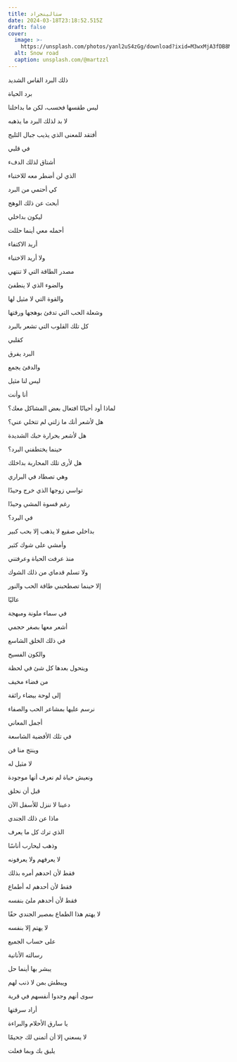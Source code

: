 ```yaml
---
title: ستالينجراد
date: 2024-03-18T23:18:52.515Z
draft: false
cover:
  image: >-
    https://unsplash.com/photos/yanl2uS4zGg/download?ixid=M3wxMjA3fDB8MXxzZWFyY2h8NDB8fGNvbGR8ZW58MHx8fHwxNzExMjI0Njk2fDA&force=true&w=640
  alt: Snow road
  caption: unsplash.com/@martzzl
---
```


ذلك البرد القاس الشديد

برد الحياة

ليس طقسها فحسب، لكن ما بداخلنا

لا بد لذلك البرد ما يذهبه

أفتقد للمعنى الذي يذيب جبال الثليج

في قلبي

أشتاق لذلك الدفء

الذي لن أضطر معه للاختباء

كي أحتمي من البرد

أبحث عن ذلك الوهج

ليكون بداخلي

أحمله معي أينما حللت

أريد الاكتفاء

ولا أريد الاختباء

مصدر الطاقة التي لا تنتهي

والضوء الذي لا ينطفئ

والقوة التي لا  مثيل لها

وشعلة الحب التي تدفئ بوهجها ورقتها

كل تلك القلوب التي تشعر بالبرد

كقلبي

البرد يفرق

والدفئ يجمع

ليس لنا مثيل

أنا وأنت

لماذا أود أحيانًا افتعال بعض المشاكل معك؟

هل لأشعر أنك ما زلتي لم تتخلي عني؟

هل لأشعر بحرارة حبك الشديدة

حينما يختطفني البرد؟

هل لأرى تلك المحاربة بداخلك

وهي تصطاد في البراري

تواسي زوجها الذي خرج وحيدًا

رغم قسوة المشي وحيدًا

في البرد؟

بداخلي صقيع لا يذهب إلا بحب كبير

وأمشي على شوك كثير

منذ عرفت الحياة وعرفتني

ولا تسلم قدماي من ذلك الشوك

إلا حينما تصطحبني طاقة الحب والنور

عاليًا

في سماء ملونة ومبهجة

أشعر معها بصغر حجمي

في ذلك الخلق الشاسع

والكون الفسيح

ويتحول بعدها كل شئ في لحظة

من فضاء مخيف

إلى لوحة بيضاء رائقة

نرسم عليها بمشاعر الحب والصفاء

أجمل المعاني

في تلك الأفضية الشاسعة

وينتج منا فن

لا مثيل له

ونعيش حياة لم نعرف أنها موجودة

قبل أن نحلق

دعينا لا ننزل للأسفل الآن

ماذا عن ذلك الجندي

الذي ترك كل ما يعرف

وذهب ليحارب أناسًا

لا يعرفهم ولا يعرفونه

فقط لأن احدهم أمره بذلك

فقط لأن أحدهم له أطماع

فقط لأن أحدهم ملئ بنفسه

لا يهتم هذا الطماع بمصير الجندي حقًا

لا يهتم إلا بنفسه

على حساب الجميع

رسالته الأنانية

يبشر بها أينما حل

ويبطش بمن لا ذنب لهم

سوى أنهم وجدوا أنفسهم في قرية

أراد سرقتها

يا سارق الأحلام والبراءة

لا يسعني إلا أن أتمنى لك جحيمًا

يليق بك وبما فعلت
